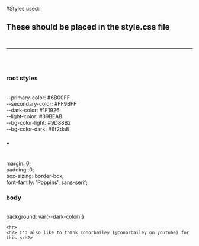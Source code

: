 #Styles used:<br>
<h2> These should be placed in the style.css file<br><br>
<hr><br>
    <h3> root styles </h3><br>
    --primary-color: #6B00FF<br>
    --secondary-color: #FF9BFF<br>
    --dark-color: #1F1926<br>
    --light-color: #39BEAB<br>
    --bg-color-light: #9D88B2<br>
    --bg-color-dark: #6f2da8<br>
    <h3> * </h3><br>
    margin: 0;<br>
    padding: 0;<br>
    box-sizing: border-box;<br>
    font-family: 'Poppins', sans-serif;<br>
    <h3> body </h3><br>
    background: var(--dark-color);}<br>
    
    <hr>
    <h2> I'd also like to thank conorbailey (@conorbailey on youtube) for this.</h2>
